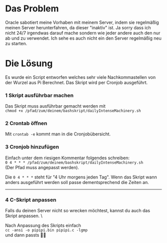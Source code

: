 # Das Problem
Oracle sabotiert meine Vorhaben mit meinem Server, indem sie regelmäßig meinen Server herunterfahren, da dieser "inaktiv" ist. Ja sorry dass ich nicht 24/7 irgendwas darauf mache sondern wie jeder andere auch den nur ab und zu verwendet. Ich sehe es auch nicht ein den Server regelmäßig neu zu starten.

# Die Lösung
Es wurde ein Script entworfen welches sehr viele Nachkommastellen von der Wurzel aus Pi Berechnet. Das Skript wird per Cronjob ausgeführt.
### 1 Skript ausführbar machen
Das Skript muss ausführbar gemacht werden mit \
`chmod +x /pfad/zum/deinem/bashskript/dailyIntenseMachinery.sh`
### 2 Crontab öffnen
Mit `crontab -e` kommt man in die Cronjobübersicht. 
### 3 Cronjob hinzufügen
Einfach unter dem riesigen Kommentar folgendes schreiben: \
`0 4 * * * /pfad/zum/deinem/bashskript/dailyIntenseMachinery.sh` \
(Der Pfad muss angepasst werden).

Die `0 4 * * *` steht für "4 Uhr morgens jeden Tag". Wenn das Skript wann anders ausgeführt werden soll passe dementsprechend die Zeiten an.

____________________
### 4 C-Skript anpassen
Falls du deinen Server nicht so wrecken möchtest, kannst du auch das Skript anpassen. \

Nach Anpassung des Skripts einfach \
`cc -ansi -o pipipi.bin pipipi.c -lgmp` \
und dann passts 👍🏻
